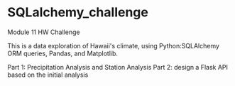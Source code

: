 # SQLalchemy_challenge
Module 11 HW Challenge

This is a data exploration of Hawaii's climate, using Python:SQLAlchemy ORM queries, Pandas, and Matplotlib.

Part 1: Precipitation Analysis and Station Analysis
Part 2: design a Flask API based on the initial analysis